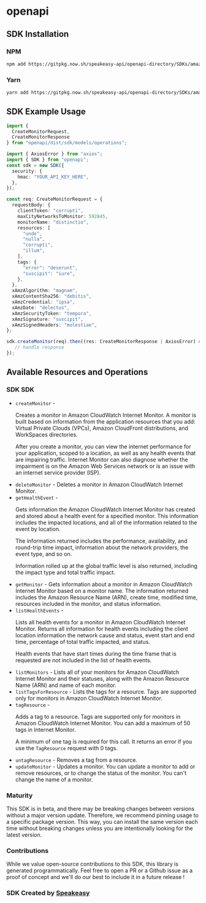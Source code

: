 # openapi

<!-- Start SDK Installation -->
## SDK Installation

### NPM

```bash
npm add https://gitpkg.now.sh/speakeasy-api/openapi-directory/SDKs/amazonaws.com/internetmonitor/2021-06-03/typescript
```

### Yarn

```bash
yarn add https://gitpkg.now.sh/speakeasy-api/openapi-directory/SDKs/amazonaws.com/internetmonitor/2021-06-03/typescript
```
<!-- End SDK Installation -->

## SDK Example Usage
<!-- Start SDK Example Usage -->
```typescript
import {
  CreateMonitorRequest,
  CreateMonitorResponse
} from "openapi/dist/sdk/models/operations";

import { AxiosError } from "axios";
import { SDK } from "openapi";
const sdk = new SDK({
  security: {
    hmac: "YOUR_API_KEY_HERE",
  },
});

const req: CreateMonitorRequest = {
  requestBody: {
    clientToken: "corrupti",
    maxCityNetworksToMonitor: 592845,
    monitorName: "distinctio",
    resources: [
      "unde",
      "nulla",
      "corrupti",
      "illum",
    ],
    tags: {
      "error": "deserunt",
      "suscipit": "iure",
    },
  },
  xAmzAlgorithm: "magnam",
  xAmzContentSha256: "debitis",
  xAmzCredential: "ipsa",
  xAmzDate: "delectus",
  xAmzSecurityToken: "tempora",
  xAmzSignature: "suscipit",
  xAmzSignedHeaders: "molestiae",
};

sdk.createMonitor(req).then((res: CreateMonitorResponse | AxiosError) => {
   // handle response
});
```
<!-- End SDK Example Usage -->

<!-- Start SDK Available Operations -->
## Available Resources and Operations

### SDK SDK

* `createMonitor` - <p>Creates a monitor in Amazon CloudWatch Internet Monitor. A monitor is built based on information from the application resources that you add: Virtual Private Clouds (VPCs), Amazon CloudFront distributions, and WorkSpaces directories. </p> <p>After you create a monitor, you can view the internet performance for your application, scoped to a location, as well as any health events that are impairing traffic. Internet Monitor can also diagnose whether the impairment is on the Amazon Web Services network or is an issue with an internet service provider (ISP).</p>
* `deleteMonitor` - Deletes a monitor in Amazon CloudWatch Internet Monitor. 
* `getHealthEvent` - <p>Gets information the Amazon CloudWatch Internet Monitor has created and stored about a health event for a specified monitor. This information includes the impacted locations, and all of the information related to the event by location.</p> <p>The information returned includes the performance, availability, and round-trip time impact, information about the network providers, the event type, and so on.</p> <p>Information rolled up at the global traffic level is also returned, including the impact type and total traffic impact.</p>
* `getMonitor` - Gets information about a monitor in Amazon CloudWatch Internet Monitor based on a monitor name. The information returned includes the Amazon Resource Name (ARN), create time, modified time, resources included in the monitor, and status information.
* `listHealthEvents` - <p>Lists all health events for a monitor in Amazon CloudWatch Internet Monitor. Returns all information for health events including the client location information the network cause and status, event start and end time, percentage of total traffic impacted, and status.</p> <note> <p>Health events that have start times during the time frame that is requested are not included in the list of health events.</p> </note>
* `listMonitors` - Lists all of your monitors for Amazon CloudWatch Internet Monitor and their statuses, along with the Amazon Resource Name (ARN) and name of each monitor.
* `listTagsForResource` - Lists the tags for a resource. Tags are supported only for monitors in Amazon CloudWatch Internet Monitor.
* `tagResource` - <p>Adds a tag to a resource. Tags are supported only for monitors in Amazon CloudWatch Internet Monitor. You can add a maximum of 50 tags in Internet Monitor.</p> <p>A minimum of one tag is required for this call. It returns an error if you use the <code>TagResource</code> request with 0 tags.</p>
* `untagResource` - Removes a tag from a resource.
* `updateMonitor` - Updates a monitor. You can update a monitor to add or remove resources, or to change the status of the monitor. You can't change the name of a monitor.
<!-- End SDK Available Operations -->

### Maturity

This SDK is in beta, and there may be breaking changes between versions without a major version update. Therefore, we recommend pinning usage
to a specific package version. This way, you can install the same version each time without breaking changes unless you are intentionally
looking for the latest version.

### Contributions

While we value open-source contributions to this SDK, this library is generated programmatically.
Feel free to open a PR or a Github issue as a proof of concept and we'll do our best to include it in a future release !

### SDK Created by [Speakeasy](https://docs.speakeasyapi.dev/docs/using-speakeasy/client-sdks)

